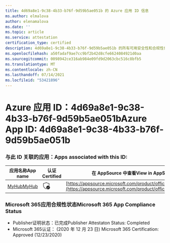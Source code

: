 ```yaml
---
title: 4d69a8e1-9c38-4b33-b76f-9d59b5ae051b 的 Azure 应用 ID 信息
ms.author: elmalova
author: elenamalova
ms.date: ''
ms.topic: article
ms.service: attestation
certification_type: certified
description: 4d69a8e1-9c38-4b33-b76f-9d59b5ae051b 的所有可用安全性和合规性信息。
ms.openlocfilehash: a50fadaf9ae7cc9bf2b42d8cfe6624084921d0aa
ms.sourcegitcommit: 0098942ce316ab984e09fd9d2063cbc516c8bfb5
ms.translationtype: MT
ms.contentlocale: zh-CN
ms.lasthandoff: 07/14/2021
ms.locfileid: "53421896"
---
```

# <a name="azure-app-id-4d69a8e1-9c38-4b33-b76f-9d59b5ae051b"></a><span data-ttu-id="6be26-103">Azure 应用 ID：4d69a8e1-9c38-4b33-b76f-9d59b5ae051b</span><span class="sxs-lookup"><span data-stu-id="6be26-103">Azure App ID: 4d69a8e1-9c38-4b33-b76f-9d59b5ae051b</span></span>


### <a name="apps-associated-with-this-id"></a><span data-ttu-id="6be26-104">与此 ID 关联的应用：</span><span class="sxs-lookup"><span data-stu-id="6be26-104">Apps associated with this ID:</span></span>
| <span data-ttu-id="6be26-105">**应用名称**</span><span class="sxs-lookup"><span data-stu-id="6be26-105">**App name**</span></span> | <span data-ttu-id="6be26-106">**认证**</span><span class="sxs-lookup"><span data-stu-id="6be26-106">**Certified**</span></span> | <span data-ttu-id="6be26-107">**在 AppSource 中查看**</span><span class="sxs-lookup"><span data-stu-id="6be26-107">**View in AppSource**</span></span> |
|-|-|-|
| [<span data-ttu-id="6be26-108">MyHub</span><span class="sxs-lookup"><span data-stu-id="6be26-108">MyHub</span></span>](https://docs.microsoft.com/en-us/microsoft-365-app-certification/forward/WA200000726) | <img alt="Certified application badge" src="../media/certified-badge.png" height="25" width="25" /> | [https://appsource.microsoft.com/product/office/WA200000726](https://appsource.microsoft.com/product/office/WA200000726) |

### <a name="microsoft-365-app-compliance-status"></a><span data-ttu-id="6be26-109">Microsoft 365应用合规性状态</span><span class="sxs-lookup"><span data-stu-id="6be26-109">Microsoft 365 App Compliance Status</span></span>
- <span data-ttu-id="6be26-110">Publisher证明状态：已完成</span><span class="sxs-lookup"><span data-stu-id="6be26-110">Publisher Attestaton Status: Completed</span></span>
- <span data-ttu-id="6be26-111">Microsoft 365认证： (2020 年 12 月 23 日) </span><span class="sxs-lookup"><span data-stu-id="6be26-111">Microsoft 365 Certification: Approved (12/23/2020)</span></span>
